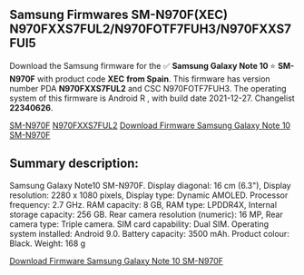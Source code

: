 <h2>Samsung Firmwares SM-N970F(XEC) N970FXXS7FUL2/N970FOTF7FUH3/N970FXXS7FUI5</h2>
Download the Samsung firmware for the ✅ <strong>Samsung Galaxy Note 10 </strong> ⭐ <strong>SM-N970F</strong> with product code <strong>XEC</strong> <strong> from Spain</strong>. This firmware has version number PDA <strong>N970FXXS7FUL2</strong> and CSC N970FOTF7FUH3. The operating system of this firmware is Android R , with build date 2021-12-27. Changelist <strong>22340626</strong>.

[SM-N970F](https://samfirm.shop/samsung/model/SM-N970F)
[N970FXXS7FUL2](https://samfirm.shop/samsung/pda/N970FXXS7FUL2)
[Download Firmware Samsung Galaxy Note 10 SM-N970F](https://samfirm.shop/samsung/firmware/485647)
<h2>Summary description:</h2>
<p>Samsung Galaxy Note10 SM-N970F. Display diagonal: 16 cm (6.3"), Display resolution: 2280 x 1080 pixels, Display type: Dynamic AMOLED. Processor frequency: 2.7 GHz. RAM capacity: 8 GB, RAM type: LPDDR4X, Internal storage capacity: 256 GB. Rear camera resolution (numeric): 16 MP, Rear camera type: Triple camera. SIM card capability: Dual SIM. Operating system installed: Android 9.0. Battery capacity: 3500 mAh. Product colour: Black. Weight: 168 g</p>


[Download Firmware Samsung Galaxy Note 10 SM-N970F](https://samfirm.shop/samsung/firmware/485647)
